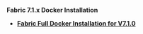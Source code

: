 <strong>Fabric 7.1.x Docker Installation<strong>

<ul>
<li><a href="/articles/98_maintenance_and_operational/Installations/Docker/Fabric/Fabric_Full_Docker_Install_V7.1.0.md">Fabric Full Docker Installation for V7.1.0</a></li>
</ul>
